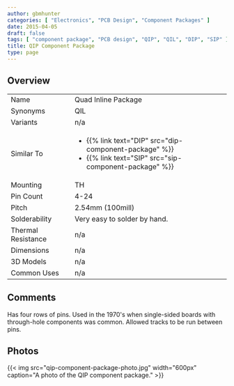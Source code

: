 ```yaml
---
author: gbmhunter
categories: [ "Electronics", "PCB Design", "Component Packages" ]
date: 2015-04-05
draft: false
tags: [ "component package", "PCB design", "QIP", "QIL", "DIP", "SIP" ]
title: QIP Component Package
type: page
---
```


## Overview

<table>
<tbody >
<tr >
<td >Name
</td>
<td >Quad Inline Package
</td>
</tr>
<tr >
<td >Synonyms</td>
<td>QIL</td>
</tr>
<tr >
<td >Variants
</td>
<td >n/a
</td>
</tr>
<tr >
<td >Similar To</td>
<td >
  <ul>
    <li>{{% link text="DIP" src="dip-component-package" %}}</li>
    <li>{{% link text="SIP" src="sip-component-package" %}}</li>
  </ul>
</td>
</tr>
<tr >
<td >Mounting
</td>
<td >TH
</td>
</tr>
<tr >
<td >Pin Count</td>
<td >4-24</td>
</tr>
<tr >
<td >Pitch</td>
<td >2.54mm (100mill)</td>
</tr>
<tr >
<td >Solderability</td>
<td >Very easy to solder by hand.</td>
</tr>
<tr >
<td >Thermal Resistance</td>
<td >n/a</td>
</tr>
<tr >
<td >Dimensions</td>
<td >n/a</td>
</tr>
<tr >

<td >3D Models
</td>

<td >n/a
</td>
</tr>
<tr >

<td >Common Uses
</td>

<td >n/a
</td>
</tr>
</tbody>
</table>


## Comments

Has four rows of pins. Used in the 1970's when single-sided boards with through-hole components was common. Allowed tracks to be run between pins.

## Photos

{{< img src="qip-component-package-photo.jpg" width="600px" caption="A photo of the QIP component package." >}}